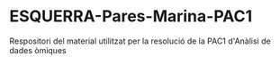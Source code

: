# ESQUERRA-Pares-Marina-PAC1
Respositori del material utilitzat per la resolució de la PAC1 d'Anàlisi de dades òmiques
